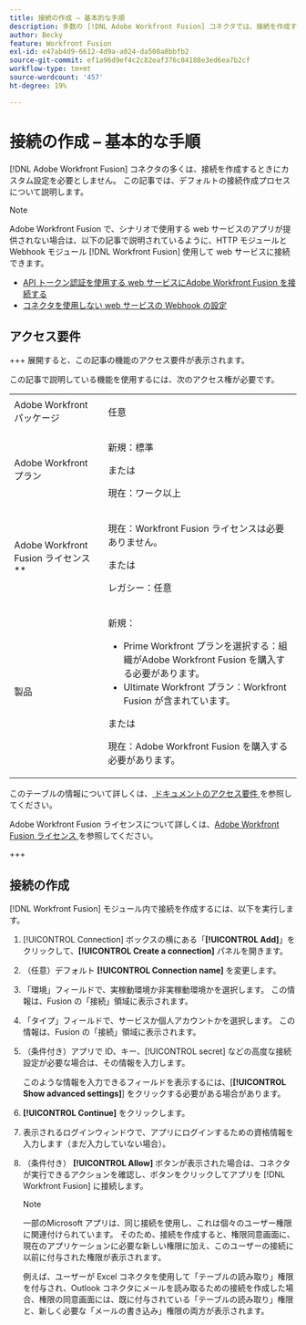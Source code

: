 ```yaml
---
title: 接続の作成 – 基本的な手順
description: 多数の [!DNL Adobe Workfront Fusion] コネクタでは、接続を作成するときにカスタム設定は必要ありません。この記事では、デフォルトの接続作成プロセスについて説明します。
author: Becky
feature: Workfront Fusion
exl-id: e47ab4d9-6612-4d9a-a024-da508a8bbfb2
source-git-commit: ef1a96d9ef4c2c82eaf376c84188e3ed6ea7b2cf
workflow-type: tm+mt
source-wordcount: '457'
ht-degree: 19%

---
```


# 接続の作成 – 基本的な手順

[!DNL Adobe Workfront Fusion] コネクタの多くは、接続を作成するときにカスタム設定を必要としません。 この記事では、デフォルトの接続作成プロセスについて説明します。

>[!NOTE]
>
>
>Adobe Workfront Fusion で、シナリオで使用する web サービスのアプリが提供されない場合は、以下の記事で説明されているように、HTTP モジュールと Webhook モジュール [!DNL Workfront Fusion] 使用して web サービスに接続できます。
>
>* [API トークン認証を使用する web サービスにAdobe Workfront Fusion を接続する ](/help/workfront-fusion/create-scenarios/connect-to-apps/connect-wf-web-service-uses-api-token-auth.md)
>* [ コネクタを使用しない web サービスの Webhook の設定 ](/help/workfront-fusion/create-scenarios/add-modules/receive-a-webhook-from-a-web-service.md)

## アクセス要件

+++ 展開すると、この記事の機能のアクセス要件が表示されます。

この記事で説明している機能を使用するには、次のアクセス権が必要です。

<table style="table-layout:auto">
 <col> 
 <col> 
 <tbody> 
  <tr> 
   <td role="rowheader">Adobe Workfront パッケージ 
   <td> <p>任意</p> </td> 
  </tr> 
  <tr data-mc-conditions=""> 
   <td role="rowheader">Adobe Workfront プラン</td> 
   <td> <p>新規：標準</p><p>または</p><p>現在：ワーク以上</p> </td> 
  </tr> 
  <tr> 
   <td role="rowheader">Adobe Workfront Fusion ライセンス**</td> 
   <td>
   <p>現在：Workfront Fusion ライセンスは必要ありません。</p>
   <p>または</p>
   <p>レガシー：任意 </p>
   </td> 
  </tr> 
  <tr> 
   <td role="rowheader">製品</td> 
   <td>
   <p>新規：</p> <ul><li>Prime Workfront プランを選択する：組織がAdobe Workfront Fusion を購入する必要があります。</li><li>Ultimate Workfront プラン：Workfront Fusion が含まれています。</li></ul>
   <p>または</p>
   <p>現在：Adobe Workfront Fusion を購入する必要があります。</p>
   </td> 
  </tr>
 </tbody> 
</table>

このテーブルの情報について詳しくは、[ ドキュメントのアクセス要件 ](/help/workfront-fusion/references/licenses-and-roles/access-level-requirements-in-documentation.md) を参照してください。

Adobe Workfront Fusion ライセンスについて詳しくは、[Adobe Workfront Fusion ライセンス ](/help/workfront-fusion/set-up-and-manage-workfront-fusion/licensing-operations-overview/license-automation-vs-integration.md) を参照してください。

+++

## 接続の作成

[!DNL Workfront Fusion] モジュール内で接続を作成するには、以下を実行します。

1. [!UICONTROL Connection] ボックスの横にある「**[!UICONTROL Add]**」をクリックして、**[!UICONTROL Create a connection]** パネルを開きます。
1. （任意）デフォルト **[!UICONTROL Connection name]** を変更します。
1. 「環境」フィールドで、実稼動環境か非実稼動環境かを選択します。 この情報は、Fusion の「接続」領域に表示されます。
1. 「タイプ」フィールドで、サービスか個人アカウントかを選択します。 この情報は、Fusion の「接続」領域に表示されます。
1. （条件付き）アプリで ID、キー、[!UICONTROL secret] などの高度な接続設定が必要な場合は、その情報を入力します。

   このような情報を入力できるフィールドを表示するには、[**[!UICONTROL Show advanced settings]**] をクリックする必要がある場合があります。

1. **[!UICONTROL Continue]** をクリックします。
1. 表示されるログインウィンドウで、アプリにログインするための資格情報を入力します（まだ入力していない場合）。
1. （条件付き） **[!UICONTROL Allow]** ボタンが表示された場合は、コネクタが実行できるアクションを確認し、ボタンをクリックしてアプリを [!DNL Workfront Fusion] に接続します。

   >[!NOTE]
   >
   >一部のMicrosoft アプリは、同じ接続を使用し、これは個々のユーザー権限に関連付けられています。 そのため、接続を作成すると、権限同意画面に、現在のアプリケーションに必要な新しい権限に加え、このユーザーの接続に以前に付与された権限が表示されます。
   >
   >例えば、ユーザーが Excel コネクタを使用して「テーブルの読み取り」権限を付与され、Outlook コネクタにメールを読み取るための接続を作成した場合、権限の同意画面には、既に付与されている「テーブルの読み取り」権限と、新しく必要な「メールの書き込み」権限の両方が表示されます。
